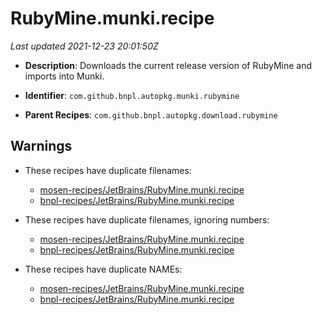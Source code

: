 # RubyMine.munki.recipe

_Last updated 2021-12-23 20:01:50Z_

- **Description**: Downloads the current release version of RubyMine and imports into Munki.

- **Identifier**: `com.github.bnpl.autopkg.munki.rubymine`

- **Parent Recipes**: `com.github.bnpl.autopkg.download.rubymine`


## Warnings

- These recipes have duplicate filenames:
    - [mosen-recipes/JetBrains/RubyMine.munki.recipe](/autopkg-dupe-tracker/mosen-recipes/JetBrains/RubyMine.munki.recipe)
    - [bnpl-recipes/JetBrains/RubyMine.munki.recipe](/autopkg-dupe-tracker/bnpl-recipes/JetBrains/RubyMine.munki.recipe)

- These recipes have duplicate filenames, ignoring numbers:
    - [mosen-recipes/JetBrains/RubyMine.munki.recipe](/autopkg-dupe-tracker/mosen-recipes/JetBrains/RubyMine.munki.recipe)
    - [bnpl-recipes/JetBrains/RubyMine.munki.recipe](/autopkg-dupe-tracker/bnpl-recipes/JetBrains/RubyMine.munki.recipe)

- These recipes have duplicate NAMEs:
    - [mosen-recipes/JetBrains/RubyMine.munki.recipe](/autopkg-dupe-tracker/mosen-recipes/JetBrains/RubyMine.munki.recipe)
    - [bnpl-recipes/JetBrains/RubyMine.munki.recipe](/autopkg-dupe-tracker/bnpl-recipes/JetBrains/RubyMine.munki.recipe)